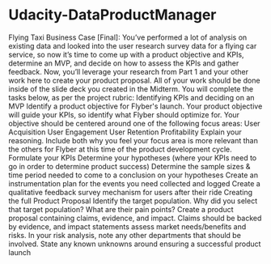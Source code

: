 # Udacity-DataProductManager
Flying Taxi Business Case [Final]: You’ve performed a lot of analysis on existing data and looked into the user research survey data for a flying car service, so now it’s time to come up with a product objective and KPIs, determine an MVP, and decide on how to assess the KPIs and gather feedback. Now, you’ll leverage your research from Part 1 and your other work here to create your product proposal.  All of your work should be done inside of the slide deck you created in the Midterm.  You will complete the tasks below, as per the project rubric:  Identifying KPIs and deciding on an MVP  Identify a product objective for Flyber's launch. Your product objective will guide your KPIs, so identify what Flyber should optimize for. Your objective should be centered around one of the following focus areas: User Acquisition User Engagement User Retention Profitability Explain your reasoning. Include both why you feel your focus area is more relevant than the others for Flyber at this time of the product development cycle. Formulate your KPIs Determine your hypotheses (where your KPIs need to go in order to determine product success) Determine the sample sizes &amp; time period needed to come to a conclusion on your hypotheses Create an instrumentation plan for the events you need collected and logged Create a qualitative feedback survey mechanism for users after their ride Creating the full Product Proposal  Identify the target population. Why did you select that target population? What are their pain points? Create a product proposal containing claims, evidence, and impact. Claims should be backed by evidence, and impact statements assess market needs/benefits and risks. In your risk analysis, note any other departments that should be involved. State any known unknowns around ensuring a successful product launch

